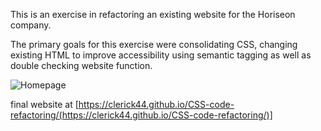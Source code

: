 This is an exercise in refactoring an existing website for the Horiseon company.

The primary goals for this exercise were consolidating CSS, changing existing HTML to improve accessibility using semantic tagging as well as double checking website function.

![Homepage](assets\images\horiseon-screenshot.png)

final website at [https://clerick44.github.io/CSS-code-refactoring/(https://clerick44.github.io/CSS-code-refactoring/)]
